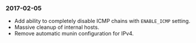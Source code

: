 ### 2017-02-05

* Add ability to completely disable ICMP chains with `ENABLE_ICMP` setting.
* Massive cleanup of internal hosts.
* Remove automatic munin configuration for IPv4.
